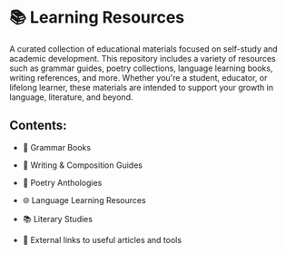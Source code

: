 # 📚 Learning Resources
A curated collection of educational materials focused on self-study and academic development. This repository includes a variety of resources such as grammar guides, poetry collections, language learning books, writing references, and more. Whether you're a student, educator, or lifelong learner, these materials are intended to support your growth in language, literature, and beyond.

## Contents:
- 📘 Grammar Books

- 📝 Writing & Composition Guides

- 📖 Poetry Anthologies
 
- 🌐 Language Learning Resources

- 📚 Literary Studies

- 🔗 External links to useful articles and tools

